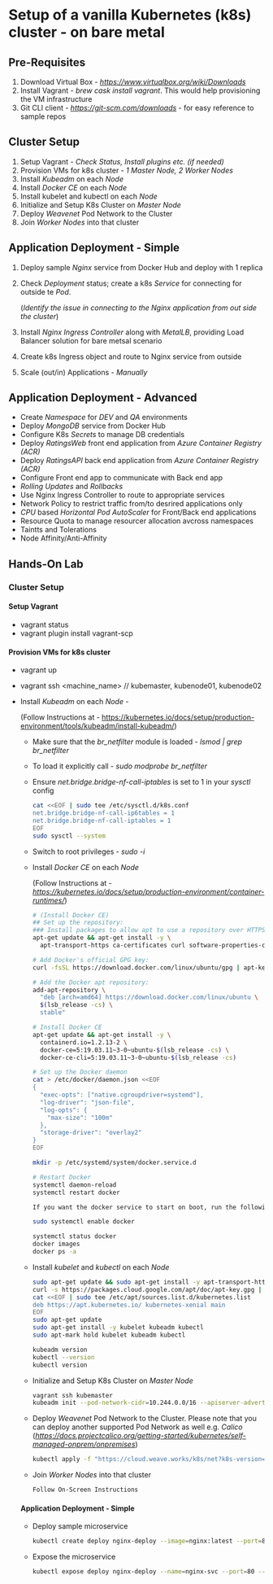 # Setup of a vanilla Kubernetes (k8s) cluster - on bare metal

## Pre-Requisites

1. Download Virtual Box - *https://www.virtualbox.org/wiki/Downloads*
2. Install Vagrant - *brew cask install vagrant*. This would help provisioning the VM infrastructure
3. Git CLI client - *https://git-scm.com/downloads* - for easy reference to sample repos

## Cluster Setup

1. Setup Vagrant - *Check Status, Install plugins etc. (if needed)*
2. Provision VMs for k8s cluster - *1 Master Node, 2 Worker Nodes*
3. Install *Kubeadm* on each *Node*
4. Install *Docker CE* on each *Node* 
5. Install kubelet and kubectl on each *Node* 
6. Initialize and Setup K8s Cluster on *Master Node*
7. Deploy *Weavenet* Pod Network to the Cluster
8. Join *Worker Nodes* into that cluster

## Application Deployment - Simple

1. Deploy sample *Nginx* service from Docker Hub and deploy with 1 replica

2. Check *Deployment* status; create a k8s *Service* for connecting for outside te *Pod*.

   (*Identify the issue in connecting to the Nginx application from out side the cluster*)

3. Install *Nginx* *Ingress* *Controller* along with *MetalLB*, providing Load Balancer solution for bare metsal scenario

4. Create k8s Ingress object and route to Nginx service from outside

5. Scale (out/in) Applications - *Manually*

## Application Deployment - Advanced

- Create *Namespace* for *DEV* and *QA* environments
- Deploy *MongoDB* service from Docker Hub
- Configure K8s *Secrets* to manage DB credentials
- Deploy *RatingsWeb* front end application from *Azure Container Registry (ACR)*
- Deploy *RatingsAPI* back end application from *Azure Container Registry (ACR)*
- Configure Front end app to communicate with Back end app
- *Rolling Updates* and *Rollbacks*
- Use Nginx Ingress Controller to route to appropriate services
- Network Policy to restrict traffic from/to desrired applications only
- *CPU* based *Horizontal Pod AutoScaler* for Front/Back end applications
- Resource Quota to manage resourcer allocation avcross namespaces
- Taintts and Tolerations
- Node Affinity/Anti-Affinity



## Hands-On Lab

### Cluster Setup

#### Setup Vagrant

- vagrant status
- vagrant plugin install vagrant-scp

#### Provision VMs for k8s cluster 

- vagrant up

- vagrant ssh <machine_name> // kubemaster, kubenode01, kubenode02

- Install *Kubeadm* on each *Node* - 

  (Follow Instructions at - https://kubernetes.io/docs/setup/production-environment/tools/kubeadm/install-kubeadm/)

  - Make sure that the *br_netfilter*  module is loaded - *lsmod | grep br_netfilter*

  - To load it explicitly call - *sudo modprobe br_netfilter*

  - Ensure *net.bridge.bridge-nf-call-iptables* is set to 1 in your *sysctl* config

    ```bash
    cat <<EOF | sudo tee /etc/sysctl.d/k8s.conf
    net.bridge.bridge-nf-call-ip6tables = 1
    net.bridge.bridge-nf-call-iptables = 1
    EOF
    sudo sysctl --system
    ```

  - Switch to root privileges - *sudo -i*

  - Install *Docker CE* on each *Node* 

    (Follow Instructions at - *https://kubernetes.io/docs/setup/production-environment/container-runtimes/*)

    ```bash
    # (Install Docker CE)
    ## Set up the repository:
    ### Install packages to allow apt to use a repository over HTTPS
    apt-get update && apt-get install -y \
      apt-transport-https ca-certificates curl software-properties-common gnupg2
    ```

    ```bash
    # Add Docker's official GPG key:
    curl -fsSL https://download.docker.com/linux/ubuntu/gpg | apt-key add -
    ```

    ```bash
    # Add the Docker apt repository:
    add-apt-repository \
      "deb [arch=amd64] https://download.docker.com/linux/ubuntu \
      $(lsb_release -cs) \
      stable"
    ```

    ```bash
    # Install Docker CE
    apt-get update && apt-get install -y \
      containerd.io=1.2.13-2 \
      docker-ce=5:19.03.11~3-0~ubuntu-$(lsb_release -cs) \
      docker-ce-cli=5:19.03.11~3-0~ubuntu-$(lsb_release -cs)
    ```

    ```bash
    # Set up the Docker daemon
    cat > /etc/docker/daemon.json <<EOF
    {
      "exec-opts": ["native.cgroupdriver=systemd"],
      "log-driver": "json-file",
      "log-opts": {
        "max-size": "100m"
      },
      "storage-driver": "overlay2"
    }
    EOF
    ```

    ```bash
    mkdir -p /etc/systemd/system/docker.service.d
    ```

    ```bash
    # Restart Docker
    systemctl daemon-reload
    systemctl restart docker
    
    If you want the docker service to start on boot, run the following command:
    
    sudo systemctl enable docker
    
    systemctl status docker
    docker images
    docker ps -a
    ```

  - Install *kubelet* and *kubectl* on each *Node*

    ```bash
    sudo apt-get update && sudo apt-get install -y apt-transport-https curl
    curl -s https://packages.cloud.google.com/apt/doc/apt-key.gpg | sudo apt-key add -
    cat <<EOF | sudo tee /etc/apt/sources.list.d/kubernetes.list
    deb https://apt.kubernetes.io/ kubernetes-xenial main
    EOF
    sudo apt-get update
    sudo apt-get install -y kubelet kubeadm kubectl
    sudo apt-mark hold kubelet kubeadm kubectl
    ```

    ```bash
    kubeadm version
    kubectl --version
    kubectl version
    ```

  - Initialize and Setup K8s Cluster on *Master Node*

    ```bash
    vagrant ssh kubemaster
    kubeadm init --pod-network-cidr=10.244.0.0/16 --apiserver-advertise-address=192.168.56.2
    ```

  - Deploy *Weavenet* Pod Network to the Cluster. Please note that you can deploy another supported Pod Network as well e.g. *Calico* (*https://docs.projectcalico.org/getting-started/kubernetes/self-managed-onprem/onpremises*)

    ```bash
    kubectl apply -f "https://cloud.weave.works/k8s/net?k8s-version=$(kubectl version | base64 | tr -d '\n')"
    ```

  - Join *Worker Nodes* into that cluster

    ```bash
    Follow On-Screen Instructions
    ```

  

  #### Application Deployment - Simple

  - Deploy sample microservice

    ```bash
    kubectl create deploy nginx-deploy --image=nginx:latest --port=80 --replicas=1
    ```

  - Expose the microservice

    ```bash
    kubectl expose deploy nginx-deploy --name=nginx-svc --port=80 --type=NodePort
    ```

    





